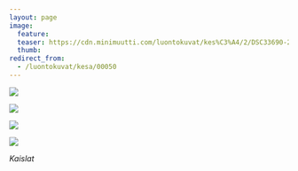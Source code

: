 ```yaml
---
layout: page
image:
  feature:
  teaser: https://cdn.minimuutti.com/luontokuvat/kes%C3%A4/2/DSC33690-245px.jpg
  thumb:
redirect_from:
  - /luontokuvat/kesa/00050
---
```


![](https://cdn.minimuutti.com/luontokuvat/kes%C3%A4/2/DSC33676-800px.jpg)

![](https://cdn.minimuutti.com/luontokuvat/kes%C3%A4/2/DSC33688-800px.jpg)

![](https://cdn.minimuutti.com/luontokuvat/kes%C3%A4/2/DSC33689-800px.jpg)

![](https://cdn.minimuutti.com/luontokuvat/kes%C3%A4/2/DSC33690-800px.jpg)

*Kaislat*
